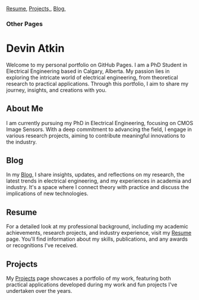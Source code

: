 [Resume,](resume.md) [Projects,](projects.md), [Blog,](blog.md)
### Other Pages

# Devin Atkin

Welcome to my personal portfolio on GitHub Pages. I am a PhD Student in Electrical Engineering based in Calgary, Alberta. My passion lies in exploring the intricate world of electrical engineering, from theoretical research to practical applications. Through this portfolio, I aim to share my journey, insights, and creations with you.

## About Me

I am currently pursuing my PhD in Electrical Engineering, focusing on CMOS Image Sensors. With a deep commitment to advancing the field, I engage in various research projects, aiming to contribute meaningful innovations to the industry.

## Blog

In my [Blog](/blog), I share insights, updates, and reflections on my research, the latest trends in electrical engineering, and my experiences in academia and industry. It's a space where I connect theory with practice and discuss the implications of new technologies.

## Resume

For a detailed look at my professional background, including my academic achievements, research projects, and industry experience, visit my [Resume](/resume) page. You'll find information about my skills, publications, and any awards or recognitions I've received.

## Projects

My [Projects](/projects) page showcases a portfolio of my work, featuring both practical applications developed during my work and fun projects I've undertaken over the years.

